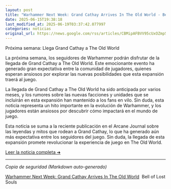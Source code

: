```yaml
---
layout: post
title: "Warhammer Next Week: Grand Cathay Arrives In The Old World - Bell of Lost Souls"
date: 2025-06-15T19:38:18
last_modified_at: 2025-06-19T03:37:42.077997
categories: noticias
original_url: https://news.google.com/rss/articles/CBMipAFBVV95cUxOZmpSOXBkSTkySDY0YklncFpxT0tTOXhianZwM0RWS2R5c1NLZ3JMWmEtQkZUajFqaTdMcGxCSU0yRlppM0VJdnlVLVk4VWFkS3hwS2poRGlTaUU5dXRaZHZJa09FWjhOTmtMdjJxMnVUUnA5V0oyV1RlSGdNOWdESm5iU3RiUmhUalM0TDBzS0d3Z3prbldUQnNVQzhFMkJleFhlZg?oc=5
---
```


Próxima semana: Llega Grand Cathay a The Old World

La próxima semana, los seguidores de Warhammer podrán disfrutar de la llegada de Grand Cathay a The Old World. Este emocionante evento ha generado gran expectativa entre la comunidad de jugadores, quienes esperan ansiosos por explorar las nuevas posibilidades que esta expansión traerá al juego.

La llegada de Grand Cathay a The Old World ha sido anticipada por varios meses, y los rumores sobre las nuevas facciones y unidades que se incluirán en esta expansión han mantenido a los fans en vilo. Sin duda, esta noticia representa un hito importante en la evolución de Warhammer, y los jugadores están ansiosos por descubrir cómo impactará en el mundo de juego.

Esta noticia se suma a la reciente publicación en el Arcane Journal sobre las leyendas y mitos que rodean a Grand Cathay, lo que ha generado aún más expectativa entre los seguidores del juego. Sin duda, la llegada de esta expansión promete revolucionar la experiencia de juego en The Old World.

[Leer la noticia completa ➜](https://news.google.com/rss/articles/CBMipAFBVV95cUxOZmpSOXBkSTkySDY0YklncFpxT0tTOXhianZwM0RWS2R5c1NLZ3JMWmEtQkZUajFqaTdMcGxCSU0yRlppM0VJdnlVLVk4VWFkS3hwS2poRGlTaUU5dXRaZHZJa09FWjhOTmtMdjJxMnVUUnA5V0oyV1RlSGdNOWdESm5iU3RiUmhUalM0TDBzS0d3Z3prbldUQnNVQzhFMkJleFhlZg?oc=5)

---
*Copia de seguridad (Markdown auto-generado)*

[Warhammer Next Week: Grand Cathay Arrives In The Old World](https://news.google.com/rss/articles/CBMipAFBVV95cUxOZmpSOXBkSTkySDY0YklncFpxT0tTOXhianZwM0RWS2R5c1NLZ3JMWmEtQkZUajFqaTdMcGxCSU0yRlppM0VJdnlVLVk4VWFkS3hwS2poRGlTaUU5dXRaZHZJa09FWjhOTmtMdjJxMnVUUnA5V0oyV1RlSGdNOWdESm5iU3RiUmhUalM0TDBzS0d3Z3prbldUQnNVQzhFMkJleFhlZg?oc=5)  Bell of Lost Souls
